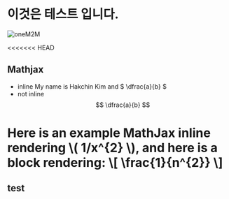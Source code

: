 # 이것은 테스트 입니다.

![oneM2M](http://img.etnews.com/ict/2013/term/image_020130329141422.jpg)

<<<<<<< HEAD
## Mathjax
  * inline
My name is Hakchin Kim and $ \dfrac{a}{b} $
  * not inline
$$ \dfrac{a}{b} $$

Here is an example MathJax inline rendering \\( 1/x^{2} \\), and here is a block rendering: 
\\[ \frac{1}{n^{2}} \\]
=======
## test

